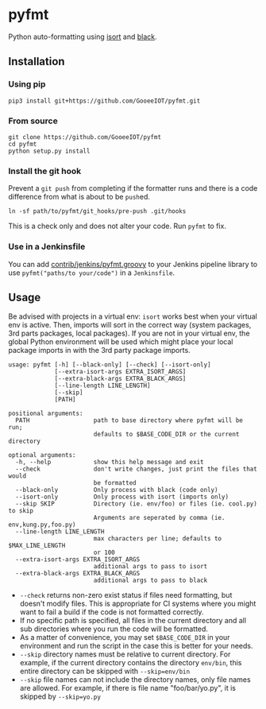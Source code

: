 # pyfmt

Python auto-formatting using [isort](https://isort.readthedocs.io/en/latest/) and
[black](https://black.readthedocs.io/en/latest/).

## Installation

### Using pip

```console
pip3 install git+https://github.com/GooeeIOT/pyfmt.git
```

### From source

```console
git clone https://github.com/GooeeIOT/pyfmt
cd pyfmt
python setup.py install
```

### Install the git hook

Prevent a `git push` from completing if the formatter runs and there is a code difference from what
is about to be `push`ed.

```console
ln -sf path/to/pyfmt/git_hooks/pre-push .git/hooks
```

This is a check only and does not alter your code. Run `pyfmt` to fix.

### Use in a Jenkinsfile

You can add [contrib/jenkins/pyfmt.groovy](contrib/jenkins/pyfmt.groovy) to your Jenkins pipeline
library to use `pyfmt("paths/to your/code")` in a `Jenkinsfile`.

## Usage

Be advised with projects in a virtual env: `isort` works best when your virtual env is active.
Then, imports will sort in the correct way (system packages, 3rd parts packages, local packages).
If you are not in your virtual env, the global Python environment will be used which might place
your local package imports in with the 3rd party package imports.

```console
usage: pyfmt [-h] [--black-only] [--check] [--isort-only]
             [--extra-isort-args EXTRA_ISORT_ARGS]
             [--extra-black-args EXTRA_BLACK_ARGS]
             [--line-length LINE_LENGTH]
             [--skip]
             [PATH]

positional arguments:
  PATH                  path to base directory where pyfmt will be run;
                        defaults to $BASE_CODE_DIR or the current directory

optional arguments:
  -h, --help            show this help message and exit
  --check               don't write changes, just print the files that would
                        be formatted
  --black-only          Only process with black (code only)
  --isort-only          Only process with isort (imports only)
  --skip SKIP           Directory (ie. env/foo) or files (ie. cool.py) to skip
                        Arguments are seperated by comma (ie. env,kung.py,foo.py)
  --line-length LINE_LENGTH
                        max characters per line; defaults to $MAX_LINE_LENGTH
                        or 100
  --extra-isort-args EXTRA_ISORT_ARGS
                        additional args to pass to isort
  --extra-black-args EXTRA_BLACK_ARGS
                        additional args to pass to black
```

* `--check` returns non-zero exist status if files need formatting, but doesn't modify files. This
  is appropriate for CI systems where you might want to fail a build if the code is not formatted
  correctly.
* If no specific path is specified, all files in the current directory and all sub directories where
  you run the code will be formatted.
* As a matter of convenience, you may set `$BASE_CODE_DIR` in your environment and run the script
  in the case this is better for your needs.
* `--skip` directory names must be relative to current directory. For example, if the current directory
  contains the directory `env/bin`, this entire directory can be skipped with `--skip=env/bin`
* `--skip` file names can not include the directory names, only file names are allowed. For example, 
  if there is file name "foo/bar/yo.py", it is skipped by `--skip=yo.py`
